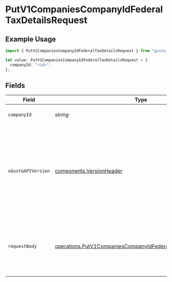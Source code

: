 # PutV1CompaniesCompanyIdFederalTaxDetailsRequest

## Example Usage

```typescript
import { PutV1CompaniesCompanyIdFederalTaxDetailsRequest } from "gusto_embedded/models/operations";

let value: PutV1CompaniesCompanyIdFederalTaxDetailsRequest = {
  companyId: "<id>",
};
```

## Fields

| Field                                                                                                                                                                                                                        | Type                                                                                                                                                                                                                         | Required                                                                                                                                                                                                                     | Description                                                                                                                                                                                                                  |
| ---------------------------------------------------------------------------------------------------------------------------------------------------------------------------------------------------------------------------- | ---------------------------------------------------------------------------------------------------------------------------------------------------------------------------------------------------------------------------- | ---------------------------------------------------------------------------------------------------------------------------------------------------------------------------------------------------------------------------- | ---------------------------------------------------------------------------------------------------------------------------------------------------------------------------------------------------------------------------- |
| `companyId`                                                                                                                                                                                                                  | *string*                                                                                                                                                                                                                     | :heavy_check_mark:                                                                                                                                                                                                           | The UUID of the company                                                                                                                                                                                                      |
| `xGustoAPIVersion`                                                                                                                                                                                                           | [components.VersionHeader](../../models/components/versionheader.md)                                                                                                                                                         | :heavy_minus_sign:                                                                                                                                                                                                           | Determines the date-based API version associated with your API call. If none is provided, your application's [minimum API version](https://docs.gusto.com/embedded-payroll/docs/api-versioning#minimum-api-version) is used. |
| `requestBody`                                                                                                                                                                                                                | [operations.PutV1CompaniesCompanyIdFederalTaxDetailsRequestBody](../../models/operations/putv1companiescompanyidfederaltaxdetailsrequestbody.md)                                                                             | :heavy_minus_sign:                                                                                                                                                                                                           | Attributes related to federal tax details that can be updated via this endpoint include:                                                                                                                                     |